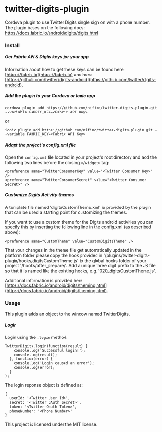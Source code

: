 # twitter-digits-plugin

Cordova plugin to use Twitter Digits single sign on with a phone number.
The plugin bases on the following docs: https://docs.fabric.io/android/digits/digits.html

### Install

##### Get Fabric API & Digits keys for your app

Information about how to get these keys can be found here [https://fabric.io](https://fabric.io) and here [https://github.com/twitter/digits-android](https://github.com/twitter/digits-android).

##### Add the plugin to your Cordova or Ionic app
`cordova plugin add https://github.com/nifino/twitter-digits-plugin.git --variable FABRIC_KEY=<Fabric API Key>`

or

`ionic plugin add https://github.com/nifino/twitter-digits-plugin.git --variable FABRIC_KEY=<Fabric API Key>`

##### Adapt the project's config.xml file
Open the `config.xml` file located in your project's root directory and add the following two lines before the closing ```</widget>``` tag:
````
<preference name="TwitterConsumerKey" value="<Twitter Consumer Key>" />
<preference name="TwitterConsumerSecret" value="<Twitter Consumer Secret>" />
````

##### Customize Digits Activity themes

A template file named 'digitsCustomTheme.xml' is provided by the plugin that can be used a starting point for customizing the themes.

If you want to use a custom theme for the Digits android activities you can specify this by inserting the following line in the config.xml (as described above):
````
<preference name="CustomTheme" value="CustomDigitsTheme" />
````

That your changes in the theme file get automatically updated in the platform folder please copy the hook provided in '/plugins/twitter-digits-plugin/hooks/digitsCustomTheme.js'
to the global hooks folder of your project '/hooks/after_prepare/'. Add a unique three digit prefix to the JS file so that it is named like the existing hooks, e.g. '020_digitsCustomTheme.js'.

Additional information is provided here [https://docs.fabric.io/android/digits/theming.html](https://docs.fabric.io/android/digits/theming.html).

### Usage

This plugin adds an object to the window named TwitterDigits.

##### Login

Login using the `.login` method:

````
TwitterDigits.login(function(result) {
    console.log('Successful login!');
    console.log(result);
  }, function(error) {
    console.log('Login caused an error');
    console.log(error);
  }
);
````

The login reponse object is defined as:
````
{
  userId: '<Twitter User Id>',
  secret: '<Twitter OAuth Secret>',
  token: '<Twitter Oauth Token>',
  phoneNumber: '<Phone Number>'
}
````

This project is licensed under the MIT license. 
